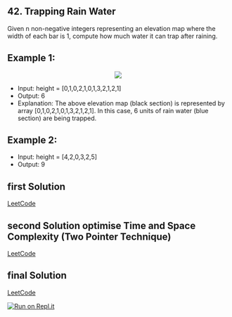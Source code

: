 ## 42. Trapping Rain Water
Given n non-negative integers representing an elevation map where the width of each bar is 1, compute how much water it can trap after raining.

## Example 1:

<p align="center">
  <img src="https://assets.leetcode.com/uploads/2018/10/22/rainwatertrap.png" />
</p>

- Input: height = [0,1,0,2,1,0,1,3,2,1,2,1]
- Output: 6
- Explanation: The above elevation map (black section) is represented by array [0,1,0,2,1,0,1,3,2,1,2,1]. In this case, 6 units of rain water (blue section) are being trapped.

## Example 2:
- Input: height = [4,2,0,3,2,5]
- Output: 9


## first Solution

[LeetCode](https://leetcode.com/submissions/detail/705424627/)

## second Solution optimise Time and Space Complexity (Two Pointer Technique)
[LeetCode](https://leetcode.com/submissions/detail/705457621/)

## final Solution
[LeetCode](https://leetcode.com/submissions/detail/705547529/)

[![Run on Repl.it](https://repl.it/badge/github/oscharko/TS-LeetCode-42-Trapping-Rain-Water)](https://replit.com/@oscharko/TS-LeetCode-42-Trapping-Rain-Water)